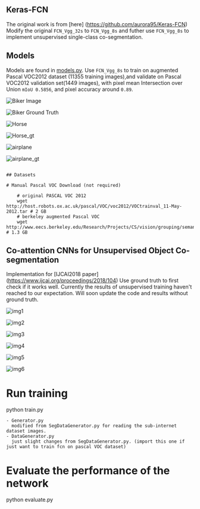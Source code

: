 

Keras-FCN
---------

The original work is from [here] (https://github.com/aurora95/Keras-FCN)
Modify the original `FCN_Vgg_32s` to `FCN_Vgg_8s` and futher use `FCN_Vgg_8s` to implement unsupervised single-class co-segmentation.


## Models

Models are found in [models.py](models.py). Use `FCN_Vgg_8s` to train on augmented Pascal VOC2012 dataset (11355 training images),and validate on Pascal VOC2012 validation set(1449 images), with pixel mean Intersection over Union `mIoU 0.5856`, and pixel accuracy around `0.89`.

![Biker Image](doc/2007_001311.png)

![Biker Ground Truth](doc/2007_001311gt.png)

![Horse](doc/2007_003022.png)

![Horse_gt](doc/2007_003022gt.png)

![airplane](doc/2007_000033.png)

![airplane_gt](doc/2007_000033gt.png)


```

## Datasets

# Manual Pascal VOC Download (not required)

    # original PASCAL VOC 2012
    wget http://host.robots.ox.ac.uk/pascal/VOC/voc2012/VOCtrainval_11-May-2012.tar # 2 GB
    # berkeley augmented Pascal VOC
    wget http://www.eecs.berkeley.edu/Research/Projects/CS/vision/grouping/semantic_contours/benchmark.tgz # 1.3 GB
```


## Co-attention CNNs for Unsupervised Object Co-segmentation
Implementation for [IJCAI2018 paper] (https://www.ijcai.org/proceedings/2018/104)
Use ground truth to first check if it works well. 
Currently the results of unsupervised training haven't reached to our expectation. Will soon update the code and results without ground truth.

![img1](doc/2.png)

![img2](doc/0002.jpg)

![img3](doc/4.png)

![img4](doc/0004.jpg)

![img5](doc/6.png)

![img6](doc/0006.jpg)

# Run training
python train.py
```
- Generator.py 
  modified from SegDataGenerator.py for reading the sub-internet dataset images.
- DataGenerator.py
  just slight changes from SegDataGenerator.py. (import this one if just want to train fcn on pascal VOC dataset)
```

# Evaluate the performance of the network
python evaluate.py



